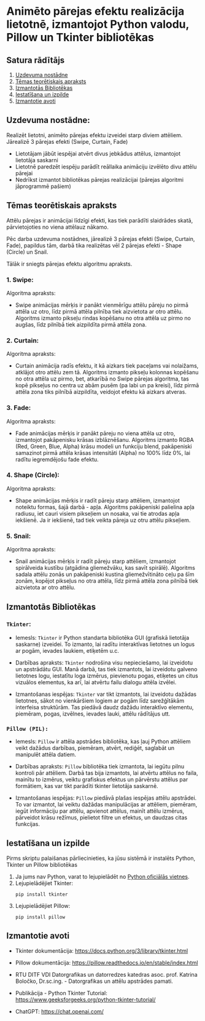 # Animēto pārejas efektu realizācija lietotnē, izmantojot Python valodu, Pillow un Tkinter bibliotēkas

## Satura rādītājs

1. [Uzdevuma nostādne](#uzdevuma-nostādne)
2. [Tēmas teorētiskais apraksts](#tēmas-teorētiskais-apraksts)
3. [Izmantotās Bibliotēkas](#izmantotās-bibliotēkas)
4. [Iestatīšana un izpilde](#iestatīšana-un-izpilde)
5. [Izmantotie avoti](#izmantotie-avoti)

   
## Uzdevuma nostādne:
Realizēt lietotni, animēto pārejas efektu izveidei starp diviem attēliem.   
Jārealizē 3 pārejas efekti (Swipe, Curtain, Fade)

- Lietotājam jābūt iespējai atvērt divus jebkādus attēlus, izmantojot lietotāja saskarni
- Lietotnē paredzēt iespēju parādīt reāllaika animāciju izvēlēto divu attēlu pārejai
- Nedrīkst izmantot bibliotēkas pārejas realizācijai (pārejas algoritmi jāprogrammē pašiem) 


## Tēmas teorētiskais apraksts

Attēlu pārejas ir animācijai līdzīgi efekti, kas tiek parādīti slaidrādes skatā, pārvietojoties no viena attēlauz nākamo.

Pēc darba uzdevuma nostādnes, jārealizē 3 pārejas efekti (Swipe, Curtain, Fade), papildus tām, darbā tika realizētas vēl 2 pārejas efekti - Shape (Circle) un Snail.

Tālāk ir sniegts pārejas efektu algoritmu apraksts.
   
### 1. Swipe:   
Algoritma apraksts:   
- Swipe animācijas mērķis ir panākt vienmērīgu attēlu pāreju no pirmā attēla uz otro, līdz pirmā attēla pilnība tiek aizvietota ar otro attēlu. Algoritms izmanto pikseļu rindas kopēšanu no otra attēla uz pirmo no augšas, līdz pilnībā tiek aizpildīta pirmā attēla zona.   


### 2. Curtain:   
Algoritma apraksts:   
- Curtain animācija radīs efektu, it kā aizkars tiek paceļams vai nolaižams, atklājot otro attēlu zem tā. Algoritms izmanto pikseļu kolonnas kopēšanu no otra attēla uz pirmo, bet, atkarībā no Swipe pārejas algoritma, tas kopē pikseļus no centra uz abām pusēm (pa labi un pa kreisi), līdz pirmā attēla zona tiks pilnībā aizpildīta, veidojot efektu kā aizkars atveras.   


### 3. Fade:   
Algoritma apraksts:   
- Fade animācijas mērķis ir panākt pāreju no viena attēla uz otro, izmantojot pakāpenisku krāsas izblāznēšanu. Algoritms izmanto RGBA (Red, Green, Blue, Alpha) krāsu modeli un funkciju blend, pakāpeniski samazinot pirmā attēla krāsas intensitāti (Alpha) no 100% līdz 0%, lai radītu iegremdējošu fade efektu.   


### 4. Shape (Circle):   
Algoritma apraksts:   
- Shape animācijas mērķis ir radīt pāreju starp attēliem, izmantojot noteiktu formas, šajā darbā - apļa. Algoritms pakāpeniski palielina apļa radiusu, iet cauri visiem pikseļiem un nosaka, vai tie atrodas apļa iekšienē. Ja ir iekšienē, tad tiek veikta pāreja uz otru attēlu pikseļiem.   


### 5. Snail:   
Algoritma apraksts:  
- Snail animācijas mērķis ir radīt pāreju starp attēliem, izmantojot spirālveida kustību (atgādina gliemežvāku, kas savīt spirālē). Algoritms sadala attēlu zonās un pakāpeniski kustina gliemežvītināto ceļu pa šīm zonām, kopējot pikseļus no otra attēla, līdz pirmā attēla zona pilnībā tiek aizvietota ar otro attēlu.   

    
## Izmantotās Bibliotēkas

### `Tkinter`:

- Iemesls: `Tkinter` ir Python standarta bibliotēka GUI (grafiskā lietotāja saskarne) izveidei. To izmanto, lai radītu interaktīvas lietotnes un logus ar pogām, ievades laukiem, etiķetēm u.c.

- Darbības apraksts: `Tkinter` nodrošina visu nepieciešamo, lai izveidotu un apstrādātu GUI. Manā darbā, tas tiek izmantots, lai izveidotu galveno lietotnes logu, iestatītu loga izmērus, pievienotu pogas, etiķetes un citus vizuālos elementus, ka arī, lai atvērtu failu dialogu attēla izvēlei.

- Izmantošanas iespējas: `Tkinter` var tikt izmantots, lai izveidotu dažādas lietotnes, sākot no vienkāršiem logiem ar pogām līdz sarežģītākām interfeisa struktūrām. Tas piedāvā daudz dažādu interaktīvo elementu, piemēram, pogas, izvēlnes, ievades lauki, attēlu rādītājus utt. 

### `Pillow (PIL):`

- Iemesls: `Pillow` ir attēla apstrādes bibliotēka, kas ļauj Python attēliem veikt dažādus darbības, piemēram, atvērt, rediģēt, saglabāt un manipulēt attēla datiem.

- Darbības apraksts: `Pillow` bibliotēka tiek izmantota, lai iegūtu pilnu kontroli pār attēliem. Darbā tas bija izmantots, lai atvērtu attēlus no faila, mainītu to izmērus, veiktu grafiskus efektus un pārvērstu attēlus par formātiem, kas var tikt parādīti tkinter lietotāja saskarnē.

- Izmantošanas iespējas: `Pillow` piedāvā plašas iespējas attēlu apstrādei. To var izmantot, lai veiktu dažādas manipulācijas ar attēliem, piemēram, iegūt informāciju par attēlu, apvienot attēlus, mainīt attēlu izmērus, pārveidot krāsu režīmus, pielietot filtre un efektus, un daudzas citas funkcijas.
    
## Iestatīšana un izpilde

Pirms skriptu palaišanas pārliecinieties, ka jūsu sistēmā ir instalēts Python, Tkinter un Pillow bibliotēkas
1. Ja jums nav Python, varat to lejupielādēt no [Python oficiālās vietnes](https://www.python.org/downloads/).
2. Lejupielādējiet Tkinter:
   ```
   pip install tkinter
   ```
2. Lejupielādējiet Pillow:
   ```
   pip install pillow
   ```

   
## Izmantotie avoti

- Tkinter dokumentācija: https://docs.python.org/3/library/tkinter.html

- Pillow dokumentācija: https://pillow.readthedocs.io/en/stable/index.html   

- RTU DITF VDI Datorgrafikas un datorredzes katedras asoc. prof. Katrina Boločko, Dr.sc.ing. - Datorgrafikas un attēlu apstrādes pamati.

- Publikācija - Python Tkinter Tutorial: https://www.geeksforgeeks.org/python-tkinter-tutorial/

- ChatGPT: https://chat.openai.com/
